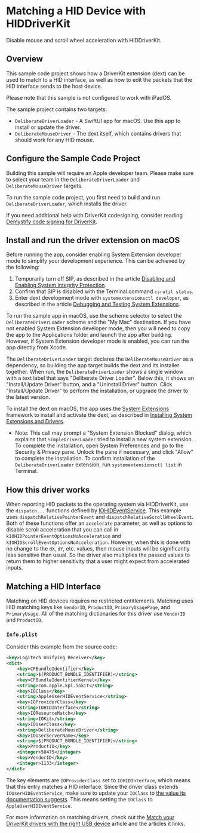 # Matching a HID Device with HIDDriverKit

Disable mouse and scroll wheel acceleration with HIDDriverKit.

[link_news_DemystifyCodeSigningForDriverKit]:https://developer.apple.com/news/?id=c63qcok4
[link_article_DisablingEnablingSystemIntegrityProtection]:https://developer.apple.com/documentation/security/disabling_and_enabling_system_integrity_protection
[link_article_TestingSystemExtensions]:https://developer.apple.com/documentation/driverkit/debugging_and_testing_system_extensions?language=objc
[link_framework_SystemExtensions]:https://developer.apple.com/documentation/systemextensions
[link_article_InstallingSystemExtensionsAndDrivers]:https://developer.apple.com/documentation/systemextensions/installing_system_extensions_and_drivers
[link_news_MatchYourDriverKitDrivers]:https://developer.apple.com/news/?id=zk5xdwbn
[link_framework_IOHIDEventService]:https://developer.apple.com/documentation/hiddriverkit/iohideventservice
[link_framework_IOUserHIDEventService]:https://developer.apple.com/documentation/hiddriverkit/iouserhideventservice#Specify-the-Drivers-Personality-Information

## Overview

This sample code project shows how a DriverKit extension (dext) can be used to match to a HID interface, as well as how to edit the packets that the HID interface sends to the host device.

Please note that this sample is not configured to work with iPadOS.

The sample project contains two targets:
* `DeliberateDriverLoader` - A SwiftUI app for macOS. Use this app to install or update the driver.
* `DeliberateMouseDriver` - The dext itself, which contains drivers that should work for any HID mouse.

## Configure the Sample Code Project

Building this sample will require an Apple developer team. Please make sure to select your team in the `DeliberateDriverLoader` and `DeliberateMouseDriver` targets.

To run the sample code project, you first need to build and run `DeliberateDriverLoader`, which installs the driver.

If you need additional help with DriverKit codesigning, consider reading [Demystify code signing for DriverKit][link_news_DemystifyCodeSigningForDriverKit].

## Install and run the driver extension on macOS

Before running the app, consider enabling System Extension developer mode to simplify your development experience. This can be achieved by the following:

1. Temporarily turn off SIP, as described in the article [Disabling and Enabling System Integrity Protection][link_article_DisablingEnablingSystemIntegrityProtection].
1. Confirm that SIP is disabled with the Terminal command `csrutil status`.
1. Enter dext development mode with `systemextensionsctl developer`, as described in the article [Debugging and Testing System Extensions][link_article_TestingSystemExtensions].

To run the sample app in macOS, use the scheme selector to select the `DeliberateDriverLoader` scheme and the "My Mac" destination. If you have not enabled System Extension developer mode, then you will need to copy the app to the Applications folder and launch the app after building. However, if System Extension developer mode is enabled, you can run the app directly from Xcode.

The `DeliberateDriverLoader` target declares the `DeliberateMouseDriver` as a dependency, so building the app target builds the dext and its installer together. When run, the `DeliberateDriverLoader` shows a single window with a text label that says "Deliberate Driver Loader". Below this, it shows an "Install/Update Driver" button, and a "Uninstall Driver" button. Click "Install/Update Driver" to perform the installation, or upgrade the driver to the latest version.

To install the dext on macOS, the app uses the [System Extensions][link_framework_SystemExtensions] framework to install and activate the dext, as described in [Installing System Extensions and Drivers][link_article_InstallingSystemExtensionsAndDrivers].

- Note: This call may prompt a "System Extension Blocked" dialog, which explains that `SimpleDriverLoader` tried to install a new system extension. To complete the installation, open System Preferences and go to the Security & Privacy pane. Unlock the pane if necessary, and click "Allow" to complete the installation. To confirm installation of the `DeliberateDriverLoader` extension, run `systemextensionsctl list` in Terminal.

## How this driver works

When reporting HID packets to the operating system via HIDDriverKit, use the `dispatch...` functions defined by [IOHIDEventService][link_framework_IOHIDEventService]. This example uses `dispatchRelativePointerEvent` and `dispatchRelativeScrollWheelEvent`. Both of these functions offer an `accelerate` parameter, as well as options to disable scroll acceleration that you can call in `kIOHIDPointerEventOptionsNoAcceleration` and `kIOHIDScrollEventOptionsNoAcceleration`. However, when this is done with no change to the `dX`, `dY`, etc. values, then mouse inputs will be significantly less sensitive than usual. So the driver also multiplies the passed values to return them to higher sensitivity that a user might expect from accelerated inputs.

## Matching a HID Interface

Matching on HID devices requires no restricted entitlements. Matching uses HID matching keys like `VendorID`, `ProductID`, `PrimaryUsagePage`, and `PrimaryUsage`. All of the matching dictionaries for this driver use `VendorID` and `ProductID`.

### `Info.plist`

Consider this example from the source code:

```xml
<key>Logitech Unifying Receiver</key>
<dict>
    <key>CFBundleIdentifier</key>
    <string>$(PRODUCT_BUNDLE_IDENTIFIER)</string>
    <key>CFBundleIdentifierKernel</key>
    <string>com.apple.kpi.iokit</string>
    <key>IOClass</key>
    <string>AppleUserHIDEventService</string>
    <key>IOProviderClass</key>
    <string>IOHIDInterface</string>
    <key>IOResourceMatch</key>
    <string>IOKit</string>
    <key>IOUserClass</key>
    <string>DeliberateMouseDriver</string>
    <key>IOUserServerName</key>
    <string>$(PRODUCT_BUNDLE_IDENTIFIER)</string>
    <key>ProductID</key>
    <integer>50475</integer>
    <key>VendorID</key>
    <integer>1133</integer>
</dict>
```

The key elements are `IOProviderClass` set to `IOHIDInterface`, which means that this entry matches a HID interface. Since the driver class extends `IOUserHIDEventService`, make sure to update your `IOClass` to [the value its documentation suggests][link_framework_IOUserHIDEventService]. This means setting the `IOClass` to `AppleUserHIDEventService`.

For more information on matching drivers, check out the [Match your DriverKit drivers with the right USB device][link_news_MatchYourDriverKitDrivers] article and the articles it links.
